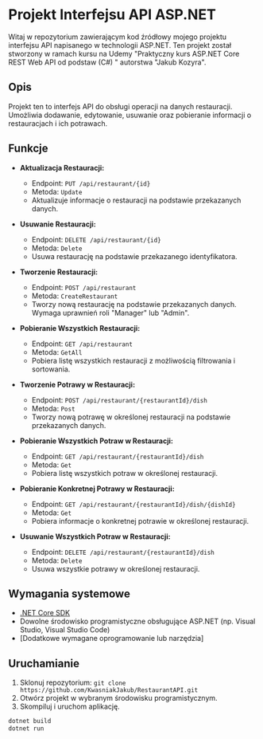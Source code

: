 # Projekt Interfejsu API ASP.NET

Witaj w repozytorium zawierającym kod źródłowy mojego projektu interfejsu API napisanego w technologii ASP.NET. Ten projekt został stworzony w ramach kursu na Udemy "Praktyczny kurs ASP.NET Core REST Web API od podstaw (C#)
" autorstwa "Jakub Kozyra".

## Opis

Projekt ten to interfejs API do obsługi operacji na danych restauracji. Umożliwia dodawanie, edytowanie, usuwanie oraz pobieranie informacji o restauracjach i ich potrawach.

## Funkcje

- **Aktualizacja Restauracji:**
  - Endpoint: `PUT /api/restaurant/{id}`
  - Metoda: `Update`
  - Aktualizuje informacje o restauracji na podstawie przekazanych danych.

- **Usuwanie Restauracji:**
  - Endpoint: `DELETE /api/restaurant/{id}`
  - Metoda: `Delete`
  - Usuwa restaurację na podstawie przekazanego identyfikatora.

- **Tworzenie Restauracji:**
  - Endpoint: `POST /api/restaurant`
  - Metoda: `CreateRestaurant`
  - Tworzy nową restaurację na podstawie przekazanych danych. Wymaga uprawnień roli "Manager" lub "Admin".

- **Pobieranie Wszystkich Restauracji:**
  - Endpoint: `GET /api/restaurant`
  - Metoda: `GetAll`
  - Pobiera listę wszystkich restauracji z możliwością filtrowania i sortowania.

- **Tworzenie Potrawy w Restauracji:**
  - Endpoint: `POST /api/restaurant/{restaurantId}/dish`
  - Metoda: `Post`
  - Tworzy nową potrawę w określonej restauracji na podstawie przekazanych danych.

- **Pobieranie Wszystkich Potraw w Restauracji:**
  - Endpoint: `GET /api/restaurant/{restaurantId}/dish`
  - Metoda: `Get`
  - Pobiera listę wszystkich potraw w określonej restauracji.

- **Pobieranie Konkretnej Potrawy w Restauracji:**
  - Endpoint: `GET /api/restaurant/{restaurantId}/dish/{dishId}`
  - Metoda: `Get`
  - Pobiera informacje o konkretnej potrawie w określonej restauracji.

- **Usuwanie Wszystkich Potraw w Restauracji:**
  - Endpoint: `DELETE /api/restaurant/{restaurantId}/dish`
  - Metoda: `Delete`
  - Usuwa wszystkie potrawy w określonej restauracji.

## Wymagania systemowe

- [.NET Core SDK](https://dotnet.microsoft.com/download)
- Dowolne środowisko programistyczne obsługujące ASP.NET (np. Visual Studio, Visual Studio Code)
- [Dodatkowe wymagane oprogramowanie lub narzędzia]

## Uruchamianie

1. Sklonuj repozytorium: `git clone https://github.com/KwasniakJakub/RestaurantAPI.git`
2. Otwórz projekt w wybranym środowisku programistycznym.
3. Skompiluj i uruchom aplikację.

```bash
dotnet build
dotnet run
